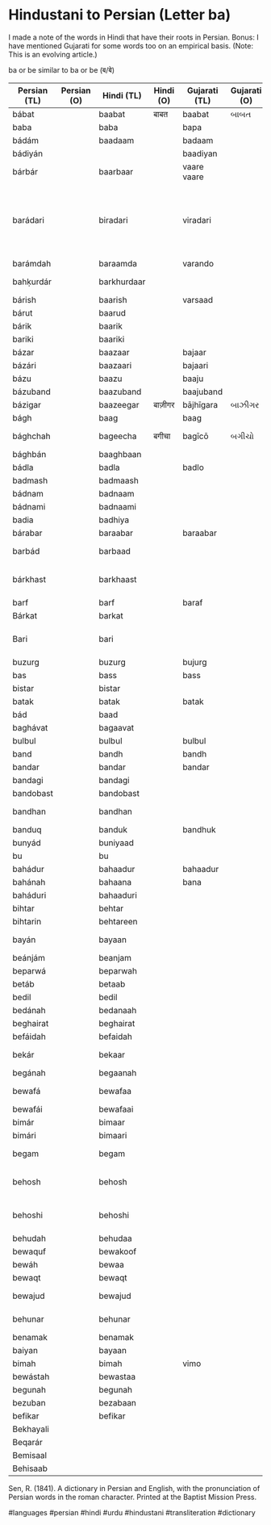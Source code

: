 # Hindustani to Persian (Letter ba)


I made a note of the words in Hindi that have their roots in Persian. Bonus: I have mentioned Gujarati for some words too on an empirical basis. (Note: This is an evolving article.)

ba or be similar to ba or be (ब/बे)


| Persian (TL) | Persian (O) | Hindi (TL)  | Hindi (O) | Gujarati (TL) | Gujarati (O) | English                             | Media link | Notes                                                            |
|--------------|-------------|-------------|-----------|---------------|--------------|-------------------------------------|------------|------------------------------------------------------------------|
| bábat        |             | baabat      | बाबत       | baabat        | બાબત         | on account of                       |            |                                                                  |
| baba         |             | baba        |           | bapa          |              | father                              | [1](https://youtu.be/iNqrgjJMo8M?t=23) |                                                                  |
| bádám        |             | baadaam     |           | badaam        |              | almond                              | [1](https://youtu.be/Sl54-j2T_AI?t=35)          |                                                                  |
| bádiyán      |             |             |           | baadiyan      |              | star anise                          |           |                                                                  |
| bárbár       |             | baarbaar    |           | vaare vaare   |              | again and again                     | [1](https://youtu.be/v7_IXBXQIeA?t=37)          |                                                                  |
| barádari     |             | biradari    |           | viradari      |              | consanguinity                       |           | also sometimes refers to caste or society in Indian subcontinent |
| barámdah     |             | baraamda    |           | varando       |              | balcony                             |            |                                                                  |
| bahḳurdár    |             | barkhurdaar |           |               |              | happy person                        | [1](https://youtu.be/jIhB4NYNKlw?t=54) | enjoying the fruits of life                                      |
| bárish       |             | baarish     |           | varsaad       |              | rain                                | [1](https://youtu.be/WNSEXJJhKTU?t=70)  |                                                                  |
| bárut        |             | baarud      |           |               |              | gun powder                          | [1](https://youtu.be/tqOSeAnu16k?t=9) |                                                                  |
| bárik        |             | baarik      |           |               |              | fine, thin                          |            |                                                                  |
| bariki       |             | baariki     |           |               |              | fineness                            |            |                                                                  |
| bázar        |             | baazaar     |           | bajaar        |              | market                              | [1](https://youtu.be/UecdkexIZCA?t=26) |                                                                  |
| bázári       |             | baazaari    |           | bajaari       |              | of the market                       | [1](https://youtu.be/b5WdL51te0A?t=192) |                                                                  |
| bázu         |             | baazu       |           | baaju         |              | arm                                 | [1](https://youtu.be/smgbGZla5HI?t=58) |                                                                  |
| bázuband     |             | baazuband   |           | baajuband     |              | arm ornament                        |            |                                                                  |
| bázigar      |             | baazeegar    | बाज़ीगर | bājhīgara | બાઝીગર | a juggler                           |            |                                                                  |
| bágh         |             | baag       |           | baag          |              | garden                              | [1](https://youtu.be/n5-1WlmO0mg?t=22) |                                                                  |
| bághchah     |             | bageecha  | बगीचा | bagīcō       | બગીચો | a small garden                      |            |                                                                  |
| bághbán      |             | baaghbaan   |           |               |              | gardener                            | [1](https://youtu.be/AHt6cdjc4u8?t=127) |                                                                  |
| bádla        |             | badla       |           | badlo         |              | revenge                             | [1](https://youtu.be/QTG2Scrw99M?t=38) |                                                                  |
| badmash      |             | badmaash    |           |               |              | wicked, cheat                       | [1](https://youtu.be/8R80bIuRpTE?t=49) |                                                                  |
| bádnam       |             | badnaam     |           |               |              | infamous                            | [1](https://youtu.be/bzW9fmwcmG4?t=76) |                                                                  |
| bádnami      |             | badnaami    |           |               |              | infamy                              | [1](https://youtu.be/bzW9fmwcmG4?t=76) |                                                                  |
| badia        |             | badhiya     |           |               |              | wonderful                           |            |                                                                  |
| bárabar      |             | baraabar    |           | baraabar      |              | equal                               | [1](https://youtu.be/XaMfRN0PVQ8?t=59) |                                                                  |
| barbád       |             | barbaad     |           |               |              | ruined, destroyed                   | [1](https://youtu.be/zh77HuSacMo?t=10) |                                                                  |
| bárkhast     |             | barkhaast   |           |               |              | adjournment, dismission from office |            |                                                                  |
| barf         |             | barf        |           | baraf         |              | snow                                | [1](https://youtu.be/eMA6GHTQ4WA?t=278) |                                                                  |
| Bárkat       |             | barkat      |           |               |              | blessing                            |            |                                                                  |
| Bari         |             | bari        |           |               |              | free, innocent, guiltless           |            |                                                                  |
| buzurg       |             | buzurg      |           | bujurg        |              | elder, older                        |            |                                                                  |
| bas          |             | bass        |           | bass          |              | enough                              | [1](https://youtu.be/WRSeV_27z6k?t=421) |                                                                  |
| bistar       |             | bistar      |           |               |              | bed                                 |            |                                                                  |
| batak        |             | batak       |           | batak         |              | duck                                |            |                                                                  |
| bád          |             | baad        |           |               |              | after                               |            |                                                                  |
| baghávat     |             | bagaavat    |           |               |              | rebellion                           | [1](https://youtu.be/rcJLsyONUfA?t=73) |                                                                  |
| bulbul       |             | bulbul      |           | bulbul        |              | a nightingale                       | [1](https://youtu.be/q1aw2GeKm8M?t=11) |                                                                  |
| band         |             | bandh       |           | bandh         |              | closed                              | [1](https://youtu.be/zAYBmgiBUoo?t=19) |                                                                  |
| bandar       |             | bandar      |           | bandar        |              | port, harbour                       |            |                                                                  |
| bandagi      |             | bandagi     |           |               |              | servitude                           |            |                                                                  |
| bandobast    |             | bandobast   |           |               |              | arrangement                         |            |                                                                  |
| bandhan      |             | bandhan     |           |               |              | bound, to bind                      | [1](https://youtu.be/OeuJ33L477M?t=63) |                                                                  |
| banduq       |             | banduk      |           | bandhuk       |              | gun                                 | [1](https://youtu.be/HP0L_U8buwY?t=45) |                                                                  |
| bunyád       |             | buniyaad    |           |               |              | foundation                          |            |                                                                  |
| bu           |             | bu          |           |               |              | smell                               |            |                                                                  |
| bahádur      |             | bahaadur    |           | bahaadur      |              | brave                               |            |                                                                  |
| bahánah      |             | bahaana     |           | bana          |              | excuse                              | [1](https://youtu.be/vjOKuvBjkS8?t=52)  |                                                                  |
| baháduri     |             | bahaaduri   |           |               |              | bravery                             |            |                                                                  |
| bihtar       |             | behtar      |           |               |              | better                              |            |                                                                  |
| bihtarin     |             | behtareen   |           |               |              | excellent                           |            |                                                                  |
| bayán        |             | bayaan      |           |               |              | explanation, declaration            | [1](https://youtu.be/tyxswccv-VU?t=19)  |                                                                  |
| beánjám      |             | beanjam     |           |               |              | endless                             |            |                                                                  |
| beparwá      |             | beparwah    |           |               |              | fearless                            | [1](https://youtu.be/ockP32XNg4w?t=43)  |                                                                  |
| betáb        |             | betaab      |           |               |              | restless                            | [1](https://youtu.be/7txpUFHJumY?t=187) |                                                                  |
| bedil        |             | bedil       |           |               |              | heartless                           |            |                                                                  |
| bedánah      |             | bedanaah    |           |               |              | seedless                            | [1](https://www.youtube.com/watch?v=u3F7kcLrGvA&t=37s) |                                                                  |
| beghairat    |             | beghairat   |           |               |              | spiritless                          |            |                                                                  |
| befáidah     |             | befaidah    |           |               |              | useless                             |            |                                                                  |
| bekár        |             | bekaar      |           |               |              | without employment                  | [1](https://youtu.be/4nCshJBODT4?t=49) |                                                                  |
| begánah      |             | begaanah    |           |               |              | stranger                            | [1](https://youtu.be/L7AOskZpvEo?t=36) |                                                                  |
| bewafá       |             | bewafaa     |           |               |              | ungrateful, cheater                 | [1](https://youtu.be/R6KfOhHQjLs?t=43) | cheater in a relationship                                        |
| bewafái      |             | bewafaai    |           |               |              | cheating                            | [1](https://youtu.be/_03kGEd5nOo?t=68) |                                                                  |
| bimár        |             | bimaar      |           |               |              | sick                                |            |                                                                  |
| bimári       |             | bimaari     |           |               |              | sickness                            |            |                                                                  |
| begam        |             | begam       |           |               |              | a lady of high rank                 | [1](https://youtu.be/9-fIftd_ISQ?t=43) |                                                                  |
| behosh       |             | behosh      |           |               |              | without sense, passed out           |            | pased out in India                                               |
| behoshi      |             | behoshi     |           |               |              | state deprivation of sense          |            |                                                                  |
| behudah      |             | behudaa     |           |               |              | vague, weird                        |            |                                                                  |
| bewaquf      |             | bewakoof    |           |               |              | stupid                              | [1](https://youtu.be/hbJcxP6JlPA?t=30) |                                                                  |
| bewáh        |             | bewaa       |           |               |              | a widow                             |            |                                                                  |
| bewaqt       |             | bewaqt      |           |               |              | untimely                            |            |                                                                  |
| bewajud      |             | bewajud     |           |               |              | without existence                   |            |                                                                  |
| behunar      |             | behunar     |           |               |              | without ingenuity                   |            |                                                                  |
| benamak      |             | benamak     |           |               |              | without salt                        |            |                                                                  |
| baiyan       |             | bayaan      |           |               |              | clear, evident                      |            |                                                                  |
| bimah        |             | bimah       |           | vimo          |              | insurance                           | [1](https://youtu.be/b2yrYYbEvgk?t=18) |                                                                  |
| bewástah     |             | bewastaa    |           |               |              | causeless                           | [1](https://youtu.be/Y2tEkFRgEgU?t=21) |                                                                  |
| begunah      |             | begunah     |           |               |              | innocent                            | [1](https://youtu.be/Y2tEkFRgEgU?t=21) |                                                                  |
| bezuban      |             | bezabaan     |           |               |              | silent                            |             |                                                                  |
| befikar      |             | befikar     |           |               |              | worryless                           | [1](https://youtu.be/5fANA92kVB0?t=43) |                                                                  |
| Bekhayali    |             |             |           |               |              |                                     | [1](https://youtu.be/K9w6UBZOn5o?t=29) |                                                                  |
| Beqarár      |             |             |           |               |              |                                     | [1](https://youtu.be/e3EZ2YRoihU?t=40) |                                                                  |
| Bemisaal     |             |             |           |               |              |                                     | [1](https://youtu.be/K9w6UBZOn5o?t=48) |                                                                  |
| Behisaab     |             |             |           |               |              |                                     | [1](https://youtu.be/K9w6UBZOn5o?t=48) |                                                                  |



Sen, R. (1841). A dictionary in Persian and English, with the pronunciation of Persian words in the roman character. Printed at the Baptist Mission Press.


#languages #persian #hindi #urdu #hindustani #transliteration #dictionary

